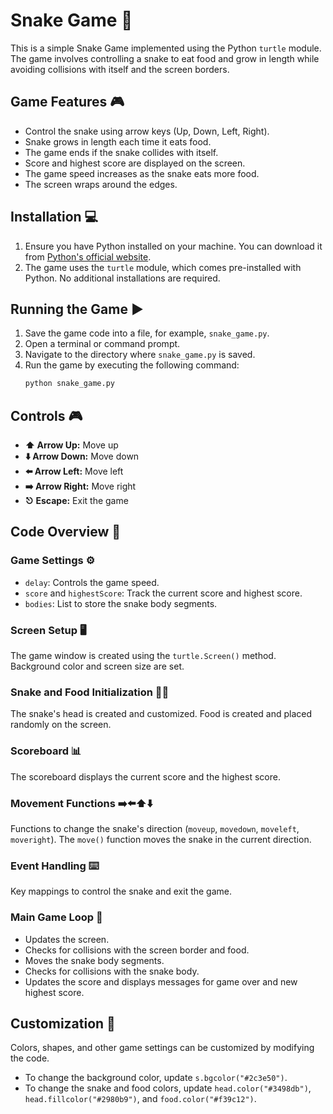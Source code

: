 # Snake Game 🐍

This is a simple Snake Game implemented using the Python `turtle` module. The game involves controlling a snake to eat food and grow in length while avoiding collisions with itself and the screen borders.

## Game Features 🎮

- Control the snake using arrow keys (Up, Down, Left, Right).
- Snake grows in length each time it eats food.
- The game ends if the snake collides with itself.
- Score and highest score are displayed on the screen.
- The game speed increases as the snake eats more food.
- The screen wraps around the edges.

## Installation 💻

1. Ensure you have Python installed on your machine. You can download it from [Python's official website](https://www.python.org/).
2. The game uses the `turtle` module, which comes pre-installed with Python. No additional installations are required.

## Running the Game ▶️

1. Save the game code into a file, for example, `snake_game.py`.
2. Open a terminal or command prompt.
3. Navigate to the directory where `snake_game.py` is saved.
4. Run the game by executing the following command:
    ```bash
    python snake_game.py
    ```

## Controls 🎮

- **⬆️ Arrow Up:** Move up
- **⬇️ Arrow Down:** Move down
- **⬅️ Arrow Left:** Move left
- **➡️ Arrow Right:** Move right
- **⎋ Escape:** Exit the game

## Code Overview 📝

### Game Settings ⚙️

- `delay`: Controls the game speed.
- `score` and `highestScore`: Track the current score and highest score.
- `bodies`: List to store the snake body segments.

### Screen Setup 🖥️

The game window is created using the `turtle.Screen()` method. Background color and screen size are set.

### Snake and Food Initialization 🐍🍎

The snake's head is created and customized. Food is created and placed randomly on the screen.

### Scoreboard 📊

The scoreboard displays the current score and the highest score.

### Movement Functions ➡️⬅️⬆️⬇️

Functions to change the snake's direction (`moveup`, `movedown`, `moveleft`, `moveright`). The `move()` function moves the snake in the current direction.

### Event Handling ⌨️

Key mappings to control the snake and exit the game.

### Main Game Loop 🔄

- Updates the screen.
- Checks for collisions with the screen border and food.
- Moves the snake body segments.
- Checks for collisions with the snake body.
- Updates the score and displays messages for game over and new highest score.

## Customization 🎨

Colors, shapes, and other game settings can be customized by modifying the code. 
- To change the background color, update `s.bgcolor("#2c3e50")`.
- To change the snake and food colors, update `head.color("#3498db")`, `head.fillcolor("#2980b9")`, and `food.color("#f39c12")`.
